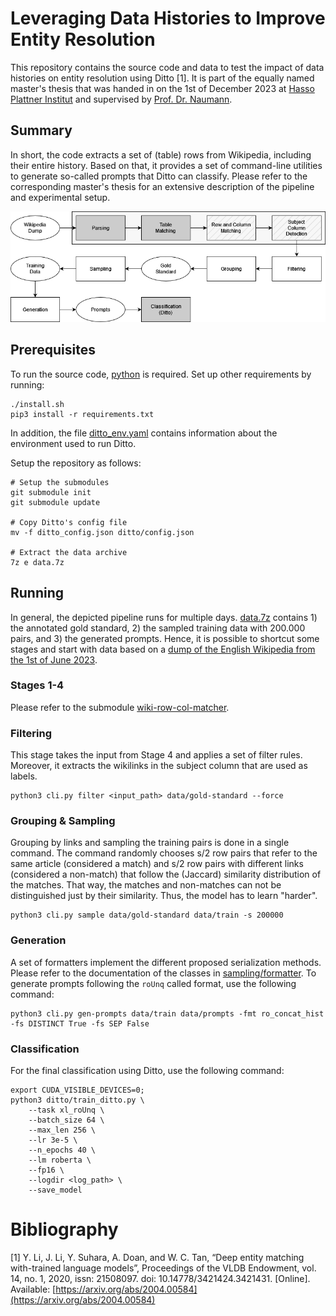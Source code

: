 # Leveraging Data Histories to Improve Entity Resolution

This repository contains the source code and data to test the impact of data histories on entity resolution using Ditto [1]. It is part of the equally named master's thesis that was handed in on the 1st of December 2023 at [Hasso Plattner Institut](https://hpi.de/) and supervised by [Prof. Dr. Naumann](https://hpi.de/naumann/people/felix-naumann.html).

## Summary

In short, the code extracts a set of (table) rows from Wikipedia, including their entire history. Based on that, it provides a set of command-line utilities to generate so-called prompts that Ditto can classify.
Please refer to the corresponding master's thesis for an extensive description of the pipeline and experimental setup.

![Pipeline.png](pipeline.png)

## Prerequisites

To run the source code, [python](https://www.python.org/) is required. Set up other requirements by running:

```shell
./install.sh
pip3 install -r requirements.txt
```

In addition, the file [ditto_env.yaml](ditto_env.yaml) contains information about the environment used to run Ditto.

Setup the repository as follows:

```shell
# Setup the submodules
git submodule init
git submodule update

# Copy Ditto's config file
mv -f ditto_config.json ditto/config.json

# Extract the data archive
7z e data.7z
```

## Running

In general, the depicted pipeline runs for multiple days. [data.7z](data.7z) contains 1) the annotated gold standard, 2) the sampled training data with 200.000 pairs, and 3) the generated prompts. Hence, it is possible to shortcut some stages and start with data based on a [dump of the English Wikipedia from the 1st of June 2023](https://dumps.wikimedia.org/enwiki/20230601/).

### Stages 1-4

Please refer to the submodule [wiki-row-col-matcher](wiki-row-col-matcher).

### Filtering

This stage takes the input from Stage 4 and applies a set of filter rules. Moreover, it extracts the wikilinks in the subject column that are used as labels.

```shell
python3 cli.py filter <input_path> data/gold-standard --force
```

### Grouping & Sampling

Grouping by links and sampling the training pairs is done in a single command. The command randomly chooses s/2 row pairs that refer to the same article (considered a match) and s/2 row pairs with different links (considered a non-match) that follow the (Jaccard) similarity distribution of the matches.
That way, the matches and non-matches can not be distinguished just by their similarity. Thus, the model has to learn "harder".

```shell
python3 cli.py sample data/gold-standard data/train -s 200000
```

### Generation

A set of formatters implement the different proposed serialization methods. Please refer to the documentation of the classes in [sampling/formatter](sampling/formatter).
To generate prompts following the ```roUnq``` called format, use the following command:

```shell
python3 cli.py gen-prompts data/train data/prompts -fmt ro_concat_hist -fs DISTINCT True -fs SEP False
```

### Classification

For the final classification using Ditto, use the following command:

```shell
export CUDA_VISIBLE_DEVICES=0;
python3 ditto/train_ditto.py \
    --task xl_roUnq \
    --batch_size 64 \
    --max_len 256 \
    --lr 3e-5 \
    --n_epochs 40 \
    --lm roberta \
    --fp16 \
    --logdir <log_path> \
    --save_model
```

# Bibliography

[1]     Y. Li, J. Li, Y. Suhara, A. Doan, and W. C. Tan, “Deep entity matching with-trained language models”, Proceedings of the VLDB Endowment, vol. 14, no. 1, 2020, issn: 21508097. doi: 10.14778/3421424.3421431. [Online]. Available: [https://arxiv.org/abs/2004.00584](https://arxiv.org/abs/2004.00584)